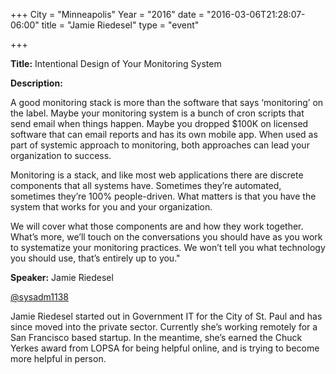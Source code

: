 +++
City = "Minneapolis"
Year = "2016"
date = "2016-03-06T21:28:07-06:00"
title = "Jamie Riedesel"
type = "event"

+++

<div class="span-15  ">
  <div class="span-15  last ">
  <p><strong>Title:</strong>
Intentional Design of Your Monitoring System
</p>

<p><strong>Description:</strong></p>

<p>
A good monitoring stack is more than the software that says ‘monitoring’ on the label. Maybe your monitoring system is a bunch of cron scripts that send email when things happen. Maybe you dropped $100K on licensed software that can email reports and has its own mobile app. When used as part of systemic approach to monitoring, both approaches can lead your organization to success.
</p>
<p>

Monitoring is a stack, and like most web applications there are discrete components that all systems have. Sometimes they’re automated, sometimes they’re 100% people-driven. What matters is that you have the system that works for you and your organization.
</p>
<p>

We will cover what those components are and how they work together. What’s more, we’ll touch on the conversations you should have as you work to systematize your monitoring practices. We won’t tell you what technology you should use, that’s entirely up to you."

</p>


<p><strong>Speaker:</strong>
Jamie Riedesel
</p>
<p>
<a href="https://twitter.com/sysadm1138">@sysadm1138</a>
<p>
Jamie Riedesel started out in Government IT for the City of St. Paul and has since moved into the private sector. Currently she’s working remotely for a San Francisco based startup. In the meantime, she’s earned the Chuck Yerkes award from LOPSA for being helpful online, and is trying to become more helpful in person.
</p>

  </div>
</div>

